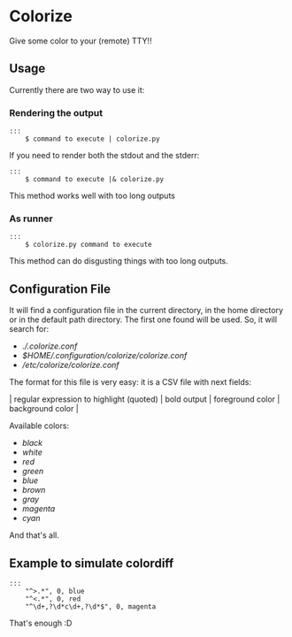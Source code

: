 Colorize
==========

Give some color to your (remote) TTY!!

Usage
----------

Currently there are two way to use it:

### Rendering the output ###

	:::
		$ command to execute | colorize.py

If you need to render both the stdout and the stderr:

	:::
		$ command to execute |& colorize.py

This method works well with too long outputs

### As runner ###

	:::
		$ colorize.py command to execute

This method can do disgusting things with too long outputs.


Configuration File
----------

It will find a configuration file in the current directory, in the home directory or in the default path directory. The first one found will be used. So, it will search for:

- *./.colorize.conf*
- *$HOME/.configuration/colorize/colorize.conf*
- */etc/colorize/colorize.conf*

The format for this file is very easy: it is a CSV file with next fields:

| regular expression to highlight (quoted) | bold output | foreground color | background color |

Available colors:

- *black*
- *white*
- *red*
- *green*
- *blue*
- *brown*
- *gray*
- *magenta*
- *cyan*

And that's all.

Example to simulate colordiff
----------

	:::
		"^>.*", 0, blue
		"^<.*", 0, red
		"^\d+,?\d*c\d+,?\d*$", 0, magenta

That's enough :D

